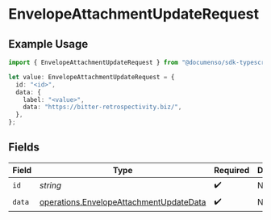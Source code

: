 # EnvelopeAttachmentUpdateRequest

## Example Usage

```typescript
import { EnvelopeAttachmentUpdateRequest } from "@documenso/sdk-typescript/models/operations";

let value: EnvelopeAttachmentUpdateRequest = {
  id: "<id>",
  data: {
    label: "<value>",
    data: "https://bitter-retrospectivity.biz/",
  },
};
```

## Fields

| Field                                                                                              | Type                                                                                               | Required                                                                                           | Description                                                                                        |
| -------------------------------------------------------------------------------------------------- | -------------------------------------------------------------------------------------------------- | -------------------------------------------------------------------------------------------------- | -------------------------------------------------------------------------------------------------- |
| `id`                                                                                               | *string*                                                                                           | :heavy_check_mark:                                                                                 | N/A                                                                                                |
| `data`                                                                                             | [operations.EnvelopeAttachmentUpdateData](../../models/operations/envelopeattachmentupdatedata.md) | :heavy_check_mark:                                                                                 | N/A                                                                                                |